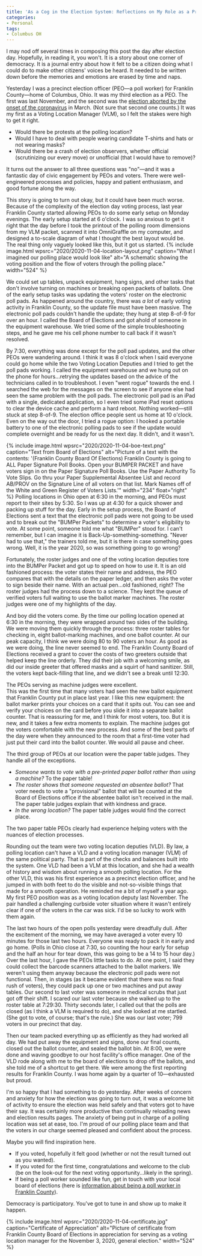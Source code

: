 ```yaml
---
title: 'As a Cog in the Election System: Reflections on My Role as a Precinct Election Official'
categories:
- Personal
tags:
- Columbus OH
---
```


I may nod off several times in composing this post the day after election day. 
Hopefully, in reading it, you won't. 
It is a story about one corner of democracy. 
It is a journal entry about how it felt to be a citizen doing what I could do to make other citizens' voices be heard. 
It needed to be written down before the memories and emotions are erased by time and naps.

Yesterday I was a precinct election officer (PEO—a poll worker) for Franklin County—home of Columbus, Ohio.
It was my third election as a PEO.
The first was last November, and the second was the [election aborted by the onset of the coronavirus](https://www.washingtonpost.com/nation/2020/03/17/ohio-election-coronavirus/) in March.
(Not sure that second one counts.)
It was my first as a Voting Location Manager (VLM), so I felt the stakes were high to get it right.

* Would there be protests at the polling location?
* Would I have to deal with people wearing candidate T-shirts and hats or not wearing masks?
* Would there be a crash of election observers, whether official (scrutinizing our every move) or unofficial (that I would have to remove)?

It turns out the answer to all three questions was "no"—and it was a fantastic day of civic engagement by PEOs and voters.
There were well-engineered processes and policies, happy and patient enthusiasm, and good fortune along the way.

This story is going to turn out okay, but it could have been much worse.
Because of the complexity of the election day voting process, last year Franklin County started allowing PEOs to do some early setup on Monday evenings.
The early setup started at 6 o'clock.
I was so anxious to get it right that the day before I took the printout of the polling room dimensions from my VLM packet, scanned it into OmniGraffle on my computer, and designed a to-scale diagram of what I thought the best layout would be.
The real thing only vaguely looked like this, but it got us started.
{% include image.html 
  wpsrc="2020/2020-11-04-location-layout.png"
  caption="What I imagined our polling place would look like"
  alt="A schematic showing the voting position and the flow of voters through the polling place."
  width="524"
%} 

We could set up tables, unpack equipment, hang signs, and other tasks that don't involve turning on machines or breaking open packets of ballots.
One of the early setup tasks was updating the voters' roster on the electronic poll pads.
As happened around the country, there was _a lot_ of early voting activity in Franklin County, so the update file must have been massive.
The electronic poll pads couldn't handle the update; they hung at step 8-of-9 for over an hour.
I called the Board of Elections and got ahold of someone in the equipment warehouse.
We tried some of the simple troubleshooting steps, and he gave me his cell phone number to call back if it wasn't resolved.

By 7:30, everything was done except for the poll pad updates, and the other PEOs were wandering around.
I think it was 8 o'clock when I said everyone could go home while the two Voting Location Deputies and I tried to get the poll pads working.
I called the equipment warehouse and we hung out on the phone for hours...retrying the updates based on the advice of the technicians called in to troubleshoot.
I even "went rogue" towards the end.
I searched the web for the messages on the screen to see if anyone else had seen the same problem with the poll pads.
The electronic poll pad is an iPad with a single, dedicated application, so I even tried some iPad reset options to clear the device cache and perform a hard reboot.
Nothing worked—still stuck at step 8-of-9.
The election office people sent us home at 10 o'clock. 
Even on the way out the door, I tried a rogue option: I hooked a portable battery to one of the electronic polling pads to see if the update would complete overnight and be ready for us the next day.
It didn't, and it wasn't.

{% include image.html 
  wpsrc="2020/2020-11-04-boe-text.png"
  caption="Text from Board of Elections"
  alt="Picture of a text with the contents: '(Franklin County Board Of Elections) Franklin County is going to ALL Paper Signature Poll Books.  Open your BUMPER PACKET and have voters sign in on the Paper Signature Poll Books.  Use the Paper Authority To Vote Slips.  Go thru your Paper Supplemental Absentee List and record AB/PROV on the Signature Line of all voters on that list.  Mark Names off of the White and Green Register of Voters Lists.'"
  width="234"
  float="right"
%} 
Polling locations in Ohio open at 6:30 in the morning, and PEOs must report to their sites by 5:30.
So I was up at 4:30 for a quick shower and packing up stuff for the day.
Early in the setup process, the Board of Elections sent a text that the electronic poll pads were not going to be used and to break out the "BUMPer Packets" to determine a voter's eligibility to vote.
At some point, someone told me what "BUMPer" stood for.
I can't remember, but I can imagine it is Back-Up-something-something.
"Never had to use that," the trainers told me, but it is there in case something goes wrong.
Well, it is the year 2020, so was something going to go wrong?

Fortunately, the roster judges and one of the voting location deputies tore into the BUMPer Packet and got up to speed on how to use it.
It is an old fashioned process: the voter states their name and address, the PEO compares that with the details on the paper ledger, and then asks the voter to sign beside their name.
With an actual pen...old fashioned, right?
The roster judges had the process down to a science.
They kept the queue of verified voters full waiting to use the ballot marker machines.
The roster judges were one of my highlights of the day.

And boy did the voters come.
By the time our polling location opened at 6:30 in the morning, they were wrapped around two sides of the building.
We were moving them quickly through the process: three roster tables for checking in, eight ballot-marking machines, and one ballot counter.
At our peak capacity, I think we were doing 80 to 90 voters an hour.
As good as we were doing, the line never seemed to end.
The Franklin County Board of Elections received a grant to cover the costs of two greeters outside that helped keep the line orderly. 
They did their job with a welcoming smile, as did our inside greeter that offered masks and a squirt of hand sanitizer.
Still, the voters kept back-filling that line, and we didn't see a break until 12:30.

The PEOs serving as machine judges were excellent.  
This was the first time that many voters had seen the new ballot equipment that Franklin County put in place last year.
I like this new equipment: the ballot marker prints your choices on a card that it spits out.
You can see and verify your choices on the card before you slide it into a separate ballot counter.
That is reassuring for me, and I think for most voters, too.
But it is new, and it takes a few extra moments to explain.
The machine judges got the voters comfortable with the new process.
And some of the best parts of the day were when they announced to the room that a first-time voter had just put their card into the ballot counter.
We would all pause and cheer.

The third group of PEOs at our location were the paper table judges.
They handle all of the exceptions.
* _Someone wants to vote with a pre-printed paper ballot rather than using a machine?_
To the paper table!
* _The roster shows that someone requested an absentee ballot?_
That voter needs to vote a "provisional" ballot that will be counted at the Board of Elections office if the absentee ballot isn't received in the mail.
The paper table judges explain that with kindness and grace.
* _In the wrong location?_
The paper table judges would find the correct place.

The two paper table PEOs clearly had experience helping voters with the nuances of election processes.

Rounding out the team were two voting location deputies (VLD).
By law, a polling location can't have a VLD and a voting location manager (VLM) of the same political party.
That is part of the checks and balances built into the system.
One VLD had been a VLM at this location, and she had a wealth of history and wisdom about running a smooth polling location.
For the other VLD, this was his first experience as a precinct election officer, and he jumped in with both feet to do the visible and not-so-visible things that made for a smooth operation.
He reminded me a bit of myself a year ago.
My first PEO position was as a voting location deputy last November.
The pair handled a challenging curbside voter situation where it wasn't entirely clear if one of the voters in the car was sick.
I'd be so lucky to work with them again.

The last two hours of the open polls yesterday were dreadfully dull.
After the excitement of the morning, we may have averaged a voter every 10 minutes for those last two hours.
Everyone was ready to pack it in early and go home.
(Polls in Ohio close at 7:30, so counting the hour early for setup and the half an hour for tear down, this was going to be a 14 to 15 hour day.)
Over the last hour, I gave the PEOs little tasks to do.
At one point, I said they could collect the barcode scanners attached to the ballot markers.
We weren't using them anyway because the electronic poll pads were not functional.
Then, in stages (as it became evident that there was no final rush of voters), they could pack up one or two machines and put away tables.
Our second to last voter was someone in medical scrubs that just got off their shift.
I scared our last voter because she walked up to the roster table at 7:29:30.
Thirty seconds later, I called out that the polls are closed (as I think a VLM is required to do), and she looked at me startled.
(She got to vote, of course; that's the rule.)
She was our last voter; 799 voters in our precinct that day.

Then our team packed everything up as efficiently as they had worked all day.
We had put away the equipment and signs, done our final counts, closed out the ballot counter, and sealed the ballot bin.
At 8:00, we were done and waving goodbye to our host facility's office manager.
One of the VLD rode along with me to the board of elections to drop off the ballots, and she told me of a shortcut to get there.
We were among the first reporting results for Franklin County.
I was home again by a quarter of 10—exhausted but proud.

I'm so happy that I had something to do yesterday. 
After weeks of concern and anxiety for how the election was going to turn out, it was a welcome bit of activity to ensure the election was held safely and that voters got to have their say.
It was certainly more productive than continually reloading news and election results pages. 
The anxiety of being put in charge of a polling location was set at ease, too.
I'm proud of our polling place team and that the voters in our charge seemed pleased and confident about the process.

Maybe you will find inspiration here.
* If you voted, hopefully it felt good (whether or not the result turned out as you wanted).
* If you voted for the first time, congratulations and welcome to the club (be on the look-out for the next voting opportunity...likely in the spring).
* If being a poll worker sounded like fun, get in touch with your local board of elections (here is [information about being a poll worker in Franklin County](https://vote.franklincountyohio.gov/Poll-Worker)).

Democracy is participatory.
You've got to tune in and show up to make it happen.

{% include image.html 
  wpsrc="2020/2020-11-04-certificate.jpg"
  caption="Certificate of Appreciation"
  alt="Picture of certificate from Franklin County Board of Elections in appreciation for serving as a voting location manager for the November 3, 2020, general election."
  width="524"
%} 
